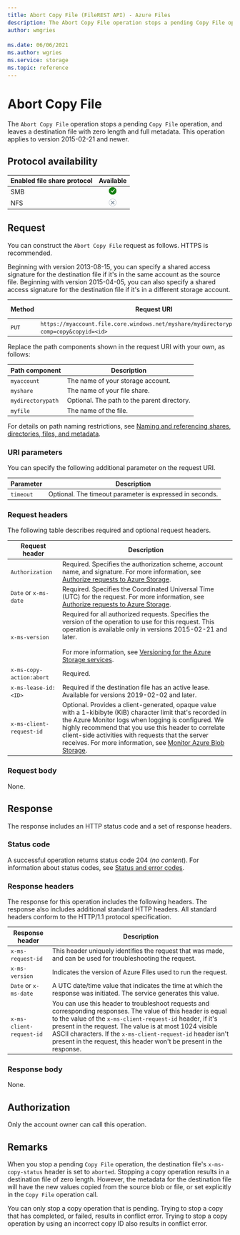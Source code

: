```yaml
---
title: Abort Copy File (FileREST API) - Azure Files
description: The Abort Copy File operation stops a pending Copy File operation, and leaves a destination file with zero length and full metadata.
author: wmgries

ms.date: 06/06/2021
ms.author: wgries
ms.service: storage
ms.topic: reference
---
```


# Abort Copy File

The `Abort Copy File` operation stops a pending `Copy File` operation, and leaves a destination file with zero length and full metadata. This operation applies to version 2015-02-21 and newer.

## Protocol availability

| Enabled file share protocol | Available |
|-|:-:|
| SMB | ![Yes](./media/yes-icon.png) |
| NFS | ![No](./media/no-icon.png) |
  
## Request

You can construct the `Abort Copy File` request as follows. HTTPS is recommended.  
  
Beginning with version 2013-08-15, you can specify a shared access signature for the destination file if it's in the same account as the source file. Beginning with version 2015-04-05, you can also specify a shared access signature for the destination file if it's in a different storage account.  
  
|Method|Request URI|HTTP version|  
|------------|-----------------|------------------|  
|`PUT`|`https://myaccount.file.core.windows.net/myshare/mydirectorypath/myfile?comp=copy&copyid=<id>`|HTTP/1.1|  
  
Replace the path components shown in the request URI with your own, as follows:  
  
|Path component|Description|  
|--------------------|-----------------|  
|`myaccount`|The name of your storage account.|  
|`myshare`|The name of your file share.|  
|`mydirectorypath`|Optional. The path to the parent directory.|  
|`myfile`|The name of the file.|  
  
For details on path naming restrictions, see [Naming and referencing shares, directories, files, and metadata](Naming-and-Referencing-Shares--Directories--Files--and-Metadata.md).  
  
### URI parameters

You can specify the following additional parameter on the request URI.  
  
|Parameter|Description|  
|---------------|-----------------|  
|`timeout`|Optional. The timeout parameter is expressed in seconds.|  
  
### Request headers

The following table describes required and optional request headers.  
  
|Request header|Description|  
|--------------------|-----------------|  
|`Authorization`|Required. Specifies the authorization scheme, account name, and signature. For more information, see [Authorize requests to Azure Storage](authorize-requests-to-azure-storage.md).|  
|`Date` or `x-ms-date`|Required. Specifies the Coordinated Universal Time (UTC) for the request. For more information, see [Authorize requests to Azure Storage](authorize-requests-to-azure-storage.md).|  
|`x-ms-version`|Required for all authorized requests. Specifies the version of the operation to use for this request. This operation is available only in versions 2015-02-21 and later.<br /><br /> For more information, see [Versioning for the Azure Storage services](versioning-for-the-azure-storage-services.md).|  
|`x-ms-copy-action:abort`|Required.| 
|`x-ms-lease-id:<ID>`|Required if the destination file has an active lease. Available for versions 2019-02-02 and later. |
|`x-ms-client-request-id`|Optional. Provides a client-generated, opaque value with a 1-kibibyte (KiB) character limit that's recorded in the Azure Monitor logs when logging is configured. We highly recommend that you use this header to correlate client-side activities with requests that the server receives. For more information, see [Monitor Azure Blob Storage](/azure/storage/blobs/monitor-blob-storage).|
  
### Request body

None.  
  
## Response  

The response includes an HTTP status code and a set of response headers.  
  
### Status code  

A successful operation returns status code 204 (*no content*). For information about status codes, see [Status and error codes](Status-and-Error-Codes2.md).

### Response headers

The response for this operation includes the following headers. The response also includes additional standard HTTP headers. All standard headers conform to the HTTP/1.1 protocol specification.  
  
|Response header|Description|  
|---------------------|-----------------|  
|`x-ms-request-id`|This header uniquely identifies the request that was made, and can be used for troubleshooting the request.|  
|`x-ms-version`|Indicates the version of Azure Files used to run the request.|  
|`Date` or `x-ms-date`|A UTC date/time value that indicates the time at which the response was initiated. The service generates this value.|  
|`x-ms-client-request-id`|You can use this header to troubleshoot requests and corresponding responses. The value of this header is equal to the value of the `x-ms-client-request-id` header, if it's present in the request. The value is at most 1024 visible ASCII characters. If the `x-ms-client-request-id` header isn't present in the request, this header won't be present in the response.|
  
### Response body

None.  
  
## Authorization

Only the account owner can call this operation.  
  
## Remarks

When you stop a pending `Copy File` operation, the destination file's `x-ms-copy-status` header is set to `aborted`. Stopping a copy operation results in a destination file of zero length. However, the metadata for the destination file will have the new values copied from the source blob or file, or set explicitly in the `Copy File` operation call.  
  
You can only stop a copy operation that is pending. Trying to stop a copy that has completed, or failed, results in conflict error. Trying to stop a copy operation by using an incorrect copy ID also results in conflict error.

